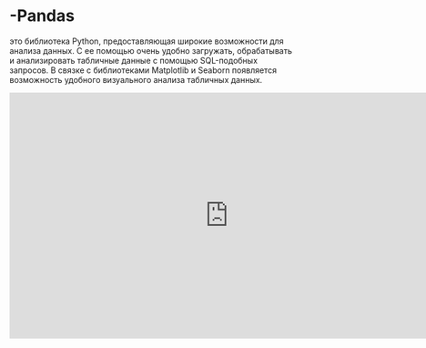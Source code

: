 # -Pandas
это библиотека Python, предоставляющая широкие возможности для анализа данных. С ее помощью очень удобно загружать, обрабатывать и анализировать табличные данные с помощью SQL-подобных запросов. В связке с библиотеками Matplotlib и Seaborn появляется возможность удобного визуального анализа табличных данных.
<iframe width="768" height="432" src="https://miro.com/app/live-embed/uXjVMPez99E=/?moveToViewport=-5386,-3130,12915,6222&embedId=71947482350" frameborder="0" scrolling="no" allow="fullscreen; clipboard-read; clipboard-write" allowfullscreen></iframe>
